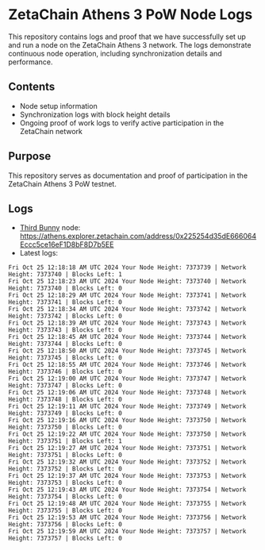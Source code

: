 # ZetaChain Athens 3 PoW Node Logs
This repository contains logs and proof that we have successfully set up and run a node on the ZetaChain Athens 3 network. The logs demonstrate continuous node operation, including synchronization details and performance.

## Contents
- Node setup information
- Synchronization logs with block height details
- Ongoing proof of work logs to verify active participation in the ZetaChain network

## Purpose
This repository serves as documentation and proof of participation in the ZetaChain Athens 3 PoW testnet.

## Logs

- [Third Bunny](https://thirdbunny.xyz/) node: https://athens.explorer.zetachain.com/address/0x225254d35dE666064Eccc5ce16eF1D8bF8D7b5EE
- Latest logs:
```
Fri Oct 25 12:18:18 AM UTC 2024 Your Node Height: 7373739 | Network Height: 7373740 | Blocks Left: 1
Fri Oct 25 12:18:23 AM UTC 2024 Your Node Height: 7373740 | Network Height: 7373740 | Blocks Left: 0
Fri Oct 25 12:18:29 AM UTC 2024 Your Node Height: 7373741 | Network Height: 7373741 | Blocks Left: 0
Fri Oct 25 12:18:34 AM UTC 2024 Your Node Height: 7373742 | Network Height: 7373742 | Blocks Left: 0
Fri Oct 25 12:18:39 AM UTC 2024 Your Node Height: 7373743 | Network Height: 7373743 | Blocks Left: 0
Fri Oct 25 12:18:45 AM UTC 2024 Your Node Height: 7373744 | Network Height: 7373744 | Blocks Left: 0
Fri Oct 25 12:18:50 AM UTC 2024 Your Node Height: 7373745 | Network Height: 7373745 | Blocks Left: 0
Fri Oct 25 12:18:55 AM UTC 2024 Your Node Height: 7373746 | Network Height: 7373746 | Blocks Left: 0
Fri Oct 25 12:19:00 AM UTC 2024 Your Node Height: 7373747 | Network Height: 7373747 | Blocks Left: 0
Fri Oct 25 12:19:06 AM UTC 2024 Your Node Height: 7373748 | Network Height: 7373748 | Blocks Left: 0
Fri Oct 25 12:19:11 AM UTC 2024 Your Node Height: 7373749 | Network Height: 7373749 | Blocks Left: 0
Fri Oct 25 12:19:16 AM UTC 2024 Your Node Height: 7373750 | Network Height: 7373750 | Blocks Left: 0
Fri Oct 25 12:19:22 AM UTC 2024 Your Node Height: 7373750 | Network Height: 7373751 | Blocks Left: 1
Fri Oct 25 12:19:27 AM UTC 2024 Your Node Height: 7373751 | Network Height: 7373751 | Blocks Left: 0
Fri Oct 25 12:19:32 AM UTC 2024 Your Node Height: 7373752 | Network Height: 7373752 | Blocks Left: 0
Fri Oct 25 12:19:37 AM UTC 2024 Your Node Height: 7373753 | Network Height: 7373753 | Blocks Left: 0
Fri Oct 25 12:19:43 AM UTC 2024 Your Node Height: 7373754 | Network Height: 7373754 | Blocks Left: 0
Fri Oct 25 12:19:48 AM UTC 2024 Your Node Height: 7373755 | Network Height: 7373755 | Blocks Left: 0
Fri Oct 25 12:19:53 AM UTC 2024 Your Node Height: 7373756 | Network Height: 7373756 | Blocks Left: 0
Fri Oct 25 12:19:59 AM UTC 2024 Your Node Height: 7373757 | Network Height: 7373757 | Blocks Left: 0
```
